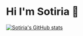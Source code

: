 # Hi I'm Sotiria 👋

[![Sotiria's GitHub stats](https://github-readme-stats.vercel.app/api?username=roulantinou)](https://github.com/roulantinou/github-readme-stats)
